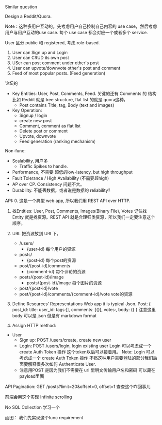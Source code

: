 # 

Similar question

Design a Reddit/Quora.


Note：这种多用户互动的，先考虑用户自己控制自己内容的 use case，然后考虑用户与用户互动的use case. 每个 use case 都会对应一个或者多个 service.

User 区分 public 和 registered, 考虑 role-based.


1. User can Sign up and Login 
2. User can CRUD its own post
3. USer can post comment under other's post
4. User can upvote/downvote other's post and comment
5. Feed of most popular posts. (Feed generation)

论坛的 
- Key Entities: 
    User, Post, Comments, Feed.
    关键的还有 Comments 的 结构 比如 Reddit 就是 tree structure, flat list 的就是 quora这种。 
    - Post contains Title, tag, Body (text and images)
- Key Operation:
    - Signup / login
    - create new post
    - Comment, comment as flat list
    - Delete post or comment
    - Upvote, downvote
    - Feed generation (ranking mechanism)

Non-func:

- Scalability, 用户多
    - Traffic Spikes to handle.
- Performance, 不需要 超低的low-latency, but high throughput
- Fault Tolerance / High Availability (不需要超high)
- AP over CP. Consistency 问题不大。
- Durability. 不能丢数据。或者说是数据的 reliability?


API:
0. 这是一个典型  web app, 所以我们用 REST API over HTTP.
1. 找Entities: User, Post, Comments, Images(Binary File), Votes
    记住找 Entity 就是找资源。REST API 就是合理归类资源，所以我们一定要注意这个顺序。
2. URI. 把资源放到 URI 下。
    - /users/
        - {user-id} 每个用户的资源
    - posts/
        - {post-id} 每个post的资源
    - post/{post-id}/comments
        - {comment-id} 每个评论的资源
    - posts/{post-id}/image
        - posts/{post-id}/image 每个图片的资源
    - post/{post-id}/vote
    - post/{post-id}/comments/{comment-id}/vote vote的资源

3. Define Resources' Representations
    Web app it is typical Json.
    Post: {
        post_id:
        title: 
        user_id:
        tags:[],
        comments: [{}],
        votes:,
        body: {}
    }
    注意这里 body 可以是 json 但是有 markdown format

4. Assign HTTP method:
- User
    - Sign up: POST /users/create, create new user
    - Login: POST /users/login, login existing user
        Login 可以考虑成一个 create Auth Token 操作 这个token以后可以接着用。
    Note: Login 可以考虑成一个 create Auth Token 操作 不然这种用户需要登陆的部分我们后面要解释很多次如何 Authenticate User.
    - 注意用POST 是因为我们不需要在 url 里明文传输用户名和密码 可以藏在 payload里面



API Pagination: GET /posts?limit=20&offset=0, offset=1
查查这个咋回事儿

前端会用这个实现 Infinite scrolling 

No SQL Collection 学习一个

画图：
我们先实现这个func requirement